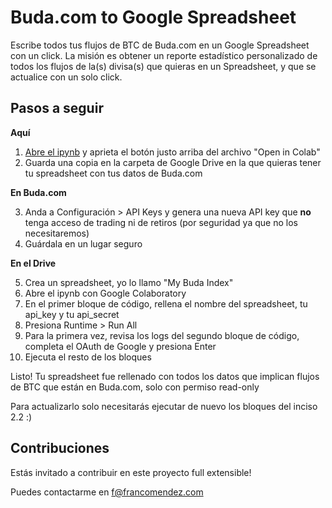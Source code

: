 # Buda.com to Google Spreadsheet

Escribe todos tus flujos de BTC de Buda.com en un Google Spreadsheet con un click. La misión es obtener un reporte estadístico personalizado de todos los flujos de la(s) divisa(s) que quieras en un Spreadsheet, y que se actualice con un solo click.

## Pasos a seguir

**Aquí**

1. [Abre el ipynb](https://github.com/fnmendez/buda.com_to_google_spreadsheet/blob/main/Buda_To_Spreadsheet.ipynb) y aprieta el botón justo arriba del archivo "Open in Colab"
2. Guarda una copia en la carpeta de Google Drive en la que quieras tener tu spreadsheet con tus datos de Buda.com

**En Buda.com**

3. Anda a Configuración > API Keys y genera una nueva API key que **no** tenga acceso de trading ni de retiros (por seguridad ya que no los necesitaremos)
4. Guárdala en un lugar seguro

**En el Drive**

5. Crea un spreadsheet, yo lo llamo "My Buda Index"
6. Abre el ipynb con Google Colaboratory
7. En el primer bloque de código, rellena el nombre del spreadsheet, tu api_key y tu api_secret
8. Presiona Runtime > Run All
9. Para la primera vez, revisa los logs del segundo bloque de código, completa el OAuth de Google y presiona Enter
10. Ejecuta el resto de los bloques

Listo! Tu spreadsheet fue rellenado con todos los datos que implican flujos de BTC que están en Buda.com, solo con permiso read-only

Para actualizarlo solo necesitarás ejecutar de nuevo los bloques del inciso 2.2 :)

## Contribuciones

Estás invitado a contribuir en este proyecto full extensible!

Puedes contactarme en f@francomendez.com
